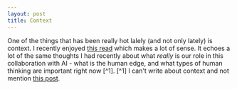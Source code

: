 ```yaml
---
layout: post
title: Context
---
```


One of the things that has been really hot lalely (and not only lately) is context. 
I recently enjoyed [this read](https://petrapalusova.com/articles/contextengineering) which makes a lot of sense.
It echoes a lot of the same thoughts I had recently about what *really* is our role in this collaboration with AI - what is the human edge, and what types of human thinking are important right now [^1]. 
[^1] I can't write about context and not mention [this post](marginalrevolution.com/marginalrevolution/2022/02/context-is-that-which-is-scarce-2.html).  